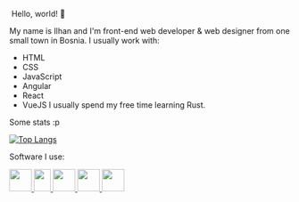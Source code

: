 &nbsp;Hello, world! 👋

My name is Ilhan and I'm front-end web developer & web designer from one small town in Bosnia.
I usually work with:
- HTML
- CSS
- JavaScript
- Angular
- React
- VueJS
I usually spend my free time learning Rust.

Some stats :p 

[![Top Langs](https://github-readme-stats.vercel.app/api/top-langs/?username=ilh0&theme=dark&layout=compact)](https://github.com/anuraghazra/github-readme-stats)

Software I use:

<a href=https://html.spec.whatwg.org/>
<img src=https://upload.wikimedia.org/wikipedia/commons/thumb/6/61/HTML5_logo_and_wordmark.svg/1024px-HTML5_logo_and_wordmark.svg.png width=40px height=40px>
</a>

<a href= https://www.w3.org/TR/CSS/#css >
<img src=https://upload.wikimedia.org/wikipedia/commons/thumb/d/d5/CSS3_logo_and_wordmark.svg/800px-CSS3_logo_and_wordmark.svg.png width=30px height=40px>
</a>

<a href=https://www.mozilla.org/en/firefox>
<img src=https://www.mozilla.org/media/protocol/img/logos/firefox/browser/logo-lg-high-res.fbc7ffbb50fd.png width=40px height=40px>
</a>

<a href=https://code.visualstudio.com/>
<img src= https://upload.wikimedia.org/wikipedia/commons/thumb/9/9a/Visual_Studio_Code_1.35_icon.svg/75px-Visual_Studio_Code_1.35_icon.svg.png width=40px height=40px>
</a>

<a href= https://www.microsoft.com/en-us/windows>
<img src=https://seeklogo.com/images/W/windows-11-icon-logo-6C39629E45-seeklogo.com.png width=40px height=40px>
</a>
